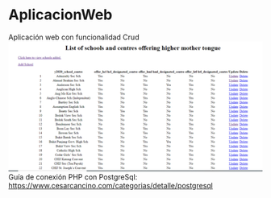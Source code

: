 # AplicacionWeb
Aplicación web con funcionalidad Crud\
![Avance Pagina](https://github.com/AlexChungA/AplicacionWeb/blob/master/Avance%20Pagina.png)
Guía de conexión PHP con PostgreSql: https://www.cesarcancino.com/categorias/detalle/postgresql
